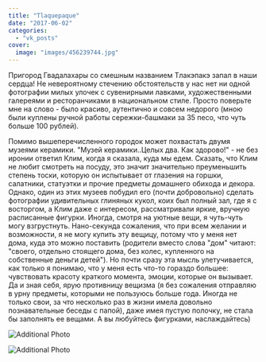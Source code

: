 ```yaml
---
title: "Tlaquepaque"
date: "2017-06-02"
categories: 
  - "vk_posts"
cover:
  image: "images/456239744.jpg"
---
```


Пригород Гвадалахары со смешным названием Тлакэпакэ запал в наши сердца! Не невероятному стечению обстоятельств у нас нет ни одной фотографии милых улочек с сувенирными лавками, художественными галереями и ресторанчиками в национальном стиле. Просто поверьте мне на слово - было красиво, аутентично и совсем недорого (мною были куплены ручной работы сережки-башмаки за 35 песо, что чуть больше 100 рублей).

<!--more-->

Помимо вышеперечисленного городок может похвастать двумя музеями керамики. "Музей керамики..Целых два. Как здорово!" - не без иронии ответил Клим, когда я сказала, куда мы едем. Сказать, что Клим не любит смотреть на посуду, это значит значительно преуменьшить степень тоски, которую он испытывает от глазения на горшки, салатники, статуэтки и прочие предметы домашнего обихода и декора. Однако, один из этих музеев побудил его (почти добровольно) сделать фотографии удивительных глиняных кукол, коих был полный зал, где я с восторгом, а Клим даже с интересом, рассматривали яркие, вручную расписанные фигурки. Иногда, смотря на уютные вещи, я чуть-чуть могу взгрустнуть. Нано-секунда сожаления, что при всем желании и возможности, я не могу купить эту вещицу, потому что у меня нет дома, куда это можно поставить (родители вместо слова "дом" читают: "своего, отдельно стоящего дома, без колес, купленного на собственные деньги детей"). Но почти сразу эта мысль улетучивается, как только я понимаю, что у меня есть что-то гораздо большее: чувствовать красоту краткого момента, эмоции, которые он вызывает. Да и зная себя, ярую противницу вещизма (я без сожаления отправляю в урну предметы, которыми не пользуюсь больше года. Иногда не только свои, за что несколько раз в жизни имела довольно познавательные беседы с папой), даже имея пустую полочку, не стала бы заполнять ее вещами. А вы любуйтесь фигурками, наслаждайтесь)

![Additional Photo](https://vodpop.ru/wp-content/uploads/2023/07/456239745.jpg)

![Additional Photo](https://vodpop.ru/wp-content/uploads/2023/07/456239746.jpg)
